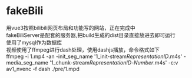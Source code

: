 # fakeBili
用vue3按照bilibili网页布局和功能写的网站，正在完成中  
fakeBiliServer是配套的服务器,把build生成的dist目录直接放进去即可运行  
使用了mysql作为数据库  
视频使用了ffmpeg进行dash处理，使用dashjs播放，命令格式如下  
ffmpeg -i 1.mp4 -an -init_seg_name '1_init-stream$RepresentationID$.m4s' -media_seg_name '1_chunk-stream$RepresentationID$-$Number%05d$.m4s' -c:v av1_nvenc -f dash ./pre/1.mpd 
